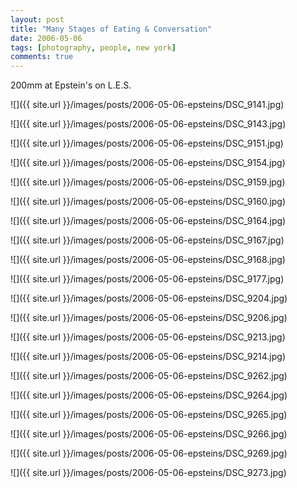 ```yaml
---
layout: post
title: "Many Stages of Eating & Conversation"
date: 2006-05-06
tags: [photography, people, new york]
comments: true
---
```

200mm at Epstein's on L.E.S.

![]({{ site.url }}/images/posts/2006-05-06-epsteins/DSC_9141.jpg)

![]({{ site.url }}/images/posts/2006-05-06-epsteins/DSC_9143.jpg)

![]({{ site.url }}/images/posts/2006-05-06-epsteins/DSC_9151.jpg)

![]({{ site.url }}/images/posts/2006-05-06-epsteins/DSC_9154.jpg)

![]({{ site.url }}/images/posts/2006-05-06-epsteins/DSC_9159.jpg)

![]({{ site.url }}/images/posts/2006-05-06-epsteins/DSC_9160.jpg)

![]({{ site.url }}/images/posts/2006-05-06-epsteins/DSC_9164.jpg)

![]({{ site.url }}/images/posts/2006-05-06-epsteins/DSC_9167.jpg)

![]({{ site.url }}/images/posts/2006-05-06-epsteins/DSC_9168.jpg)

![]({{ site.url }}/images/posts/2006-05-06-epsteins/DSC_9177.jpg)

![]({{ site.url }}/images/posts/2006-05-06-epsteins/DSC_9204.jpg)

![]({{ site.url }}/images/posts/2006-05-06-epsteins/DSC_9206.jpg)

![]({{ site.url }}/images/posts/2006-05-06-epsteins/DSC_9213.jpg)

![]({{ site.url }}/images/posts/2006-05-06-epsteins/DSC_9214.jpg)

![]({{ site.url }}/images/posts/2006-05-06-epsteins/DSC_9262.jpg)

![]({{ site.url }}/images/posts/2006-05-06-epsteins/DSC_9264.jpg)

![]({{ site.url }}/images/posts/2006-05-06-epsteins/DSC_9265.jpg)

![]({{ site.url }}/images/posts/2006-05-06-epsteins/DSC_9266.jpg)

![]({{ site.url }}/images/posts/2006-05-06-epsteins/DSC_9269.jpg)

![]({{ site.url }}/images/posts/2006-05-06-epsteins/DSC_9273.jpg)

